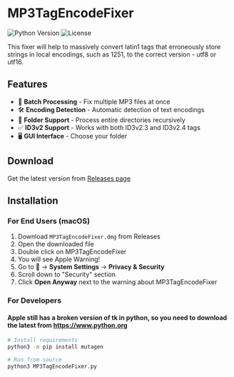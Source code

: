 # MP3TagEncodeFixer

![Python Version](https://img.shields.io/badge/python-3.12%2B-blue)
![License](https://img.shields.io/badge/license-MIT-green)

This fixer will help to massively convert latin1 tags that erroneously store strings in local encodings, such as 1251, to the correct version - utf8 or utf16.

## Features

- 🔄 **Batch Processing** - Fix multiple MP3 files at once
- 🛠 **Encoding Detection** - Automatic detection of text encodings
- 📁 **Folder Support** - Process entire directories recursively
- ✅ **ID3v2 Support** - Works with both ID3v2.3 and ID3v2.4 tags
- 🖥 **GUI Interface** - Choose your folder

## Download

Get the latest version from [Releases page](https://github.com/Ilyacpp/MP3TagEncodeFixer/releases)

## Installation

### For End Users (macOS)
1. Download `MP3TagEncodeFixer.dmg` from Releases
2. Open the downloaded file
3. Double click on MP3TagEncodeFixer
4. You will see Apple Warning!
5. Go to  → **System Settings** → **Privacy & Security**
6. Scroll down to "Security" section
7. Click **Open Anyway** next to the warning about MP3TagEncodeFixer

### For Developers
#### Apple still has a broken version of tk in python, so you need to download the latest from https://www.python.org
```bash
# Install requirements
python3 -m pip install mutagen

# Run from source
python3 MP3TagEncodeFixer.py
